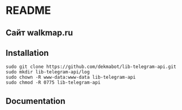 README
======

Сайт walkmap.ru
----------------


Installation
------------

```
sudo git clone https://github.com/dekmabot/lib-telegram-api.git
sudo mkdir lib-telegram-api/log
sudo chown -R www-data:www-data lib-telegram-api
sudo chmod -R 0775 lib-telegram-api

```

Documentation
-------------

